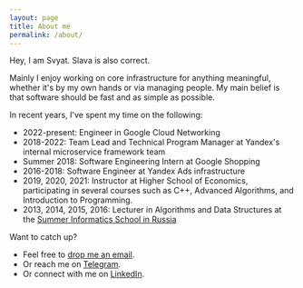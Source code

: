 ```yaml
---
layout: page
title: About me
permalink: /about/
---
```


Hey, I am Svyat. Slava is also correct.

Mainly I enjoy working on core infrastructure for anything meaningful, whether it's by my own hands or via managing people. My main belief is that software should be fast and as simple as possible.

In recent years, I've spent my time on the following:
- 2022-present: Engineer in Google Cloud Networking
- 2018-2022: Team Lead and Technical Program Manager at Yandex's internal microservice framework team
- Summer 2018: Software Engineering Intern at Google Shopping
- 2016-2018: Software Engineer at Yandex Ads infrastructure
- 2019, 2020, 2021: Instructor at Higher School of Economics, participating in several courses such as C++, Advanced Algorithms, and Introduction to Programming.
- 2013, 2014, 2015, 2016: Lecturer in Algorithms and Data Structures at the [Summer Informatics School in Russia](https://lksh.ru/)

Want to catch up?
- Feel free to [drop me an email](mailto:svyat@feldsherov.name).
- Or reach me on [Telegram](https://t.me/feldsherov).
- Or connect with me on [LinkedIn](https://www.linkedin.com/in/svyat/).